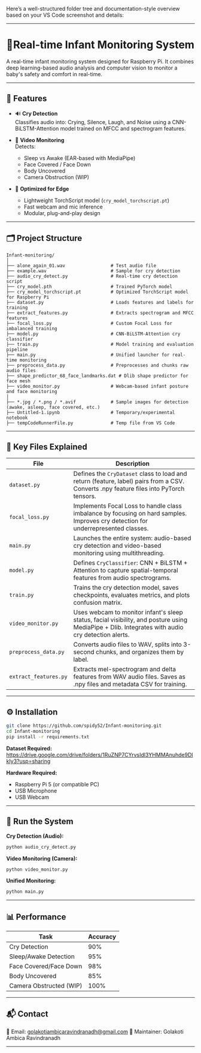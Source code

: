 Here’s a well-structured folder tree and documentation-style overview based on your VS Code screenshot and details:

---

# 👶Real-time Infant Monitoring System

A real-time infant monitoring system designed for Raspberry Pi. It combines deep learning-based audio analysis and computer vision to monitor a baby's safety and comfort in real-time.

---

## 🚀 Features

- 🔊 **Cry Detection**  
  Classifies audio into: Crying, Silence, Laugh, and Noise using a CNN-BiLSTM-Attention model trained on MFCC and spectrogram features.

- 🎥 **Video Monitoring**  
  Detects:
  - Sleep vs Awake (EAR-based with MediaPipe)
  - Face Covered / Face Down
  - Body Uncovered
  - Camera Obstruction (WIP)

- 🧠 **Optimized for Edge**  
  - Lightweight TorchScript model (`cry_model_torchscript.pt`)
  - Fast webcam and mic inference
  - Modular, plug-and-play design

---

## 🗂️ Project Structure

```
Infant-monitoring/
│
├── alone_again_01.wav                 # Test audio file
├── example.wav                        # Sample for cry detection
├── audio_cry_detect.py                # Real-time cry detection script
├── cry_model.pth                      # Trained PyTorch model
├── cry_model_torchscript.pt           # Optimized TorchScript model for Raspberry Pi
├── dataset.py                         # Loads features and labels for training
├── extract_features.py                # Extracts spectrogram and MFCC features
├── focal_loss.py                      # Custom Focal Loss for imbalanced training
├── model.py                           # CNN-BiLSTM-Attention cry classifier
├── train.py                           # Model training and evaluation pipeline
├── main.py                            # Unified launcher for real-time monitoring
├── preprocess_data.py                 # Preprocesses and chunks raw audio files
├── shape_predictor_68_face_landmarks.dat # Dlib shape predictor for face mesh
├── video_monitor.py                   # Webcam-based infant posture and face monitoring
│
├── *.jpg / *.png / *.avif             # Sample images for detection (awake, asleep, face covered, etc.)
├── Untitled-1.ipynb                   # Temporary/experimental notebook
├── tempCodeRunnerFile.py              # Temp file from VS Code
```

---

## 📁 Key Files Explained

| File | Description |
|------|-------------|
| `dataset.py` | Defines the `CryDataset` class to load and return (feature, label) pairs from a CSV. Converts .npy feature files into PyTorch tensors. |
| `focal_loss.py` | Implements Focal Loss to handle class imbalance by focusing on hard samples. Improves cry detection for underrepresented classes. |
| `main.py` | Launches the entire system: audio-based cry detection and video-based monitoring using multithreading. |
| `model.py` | Defines `CryClassifier`: CNN + BiLSTM + Attention to capture spatial-temporal features from audio spectrograms. |
| `train.py` | Trains the cry detection model, saves checkpoints, evaluates metrics, and plots confusion matrix. |
| `video_monitor.py` | Uses webcam to monitor infant's sleep status, facial visibility, and posture using MediaPipe + Dlib. Integrates with audio cry detection alerts. |
| `preprocess_data.py` | Converts audio files to WAV, splits into 3-second chunks, and organizes them by label. |
| `extract_features.py` | Extracts mel-spectrogram and delta features from WAV audio files. Saves as .npy files and metadata CSV for training. |

---

## ⚙️ Installation

```bash
git clone https://github.com/spidy52/Infant-monitoring.git
cd Infant-monitoring
pip install -r requirements.txt
```

**Dataset Required:**
https://drive.google.com/drive/folders/1RuZNP7CYrvsIdl3YHMMAnuhde9DlkIy3?usp=sharing

**Hardware Required:**
- Raspberry Pi 5 (or compatible PC)
- USB Microphone
- USB Webcam

---

## 🚦 Run the System

**Cry Detection (Audio):**
```bash
python audio_cry_detect.py
```

**Video Monitoring (Camera):**
```bash
python video_monitor.py
```

**Unified Monitoring:**
```bash
python main.py
```

---

## 📊 Performance

| Task                        | Accuracy |
|-----------------------------|----------|
| Cry Detection               | 90%      |
| Sleep/Awake Detection       | 95%      |
| Face Covered/Face Down      | 98%      |
| Body Uncovered              | 85%      |
| Camera Obstructed (WIP)     | 100%     |

---

## 📬 Contact

📧 Email: golakotiambicaravindranadh@gmail.com 
🤝 Maintainer: Golakoti Ambica Ravindranadh

---